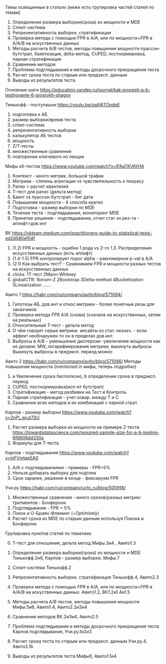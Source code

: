 Темы освещенные в статьях (ниже есть групировка частей статей по темам)

1. Определение размера выборки(срока) из мощности и MDE
2. Сплит-система
3. Репрезентативность выборки, стратификация
4. Проверка метода с помощью FPR в A/A, или по мощности+FPR в A/A/B на искуственных данных
5. Методы расчета А/B тестов, методы повышения мощности
пуассон-бутстрап, бакетизация, delta-метод, CUPED, постнормировка, парная стратификация
6. Сравнение методов
7. Проблема подглядывания и методы досрочного прекращения теста
8. Расчет срока теста по старым или предэксп. данным
9. Выводы из результатов теста


Основные шаги
https://education.yandex.ru/journal/kak-provesti-a-b-testirovanie-6-prostykh-shagov

Тинькофф - поступашки
https://youtu.be/oa8j8TOndpE

1. подготовка к АБ
2. размер выборки/время теста
3. сплит-система
4. репрезентативность выборки
5. калькулятор АБ тестов
6. мощность
7. Z/Т-тесты
8. множественные сравнения
9. повторение ключевого из лекции

Мифы аб-тестов
https://www.youtube.com/watch?v=IFAaTKVKH1A

1. Контекст - много метрик, большой трафик
2. Метрики - степень агрегации vs чувствительность к покрасу
3. Ратио > расчет квантилей
4. Т-тест для ратио (дельта метод)
5. Бакет vs пуассон-бутстрап - биг дата
6. Повышение мощности - 4 способа кратко
7. Подготовка - размер выборки по MDE
8. Течение теста - подглядывания, мониторинг MDE
9. Принятие решения - подглядывания, отчет стат зн рез-та - аплифт>дов инт
   
ВК
https://vkteam.medium.com/practitioners-guide-to-statistical-tests-ed2d580ef04f
1. (1.2) FPR и мощность - ошибки 1 рода vs 2-го 1.3. Распределения искусственных данных (есть аплифт)
1. (1.4-1.5) FPR контролирует порог alpha - равномерное p-val в A/A
2. (2.1) Как выбрать тест? - Сравниваем FPR и мощности разных тестов на искусственных данных
2. clicks: 1Т-тест 2Mann-Whitney
3. globalCTR: 1binom-Z 2Bootstrap 3Delta-method 4Bucketization 5Linearization ......

Авито 1
https://habr.com/ru/company/avito/blog/571094/
1. Гипотезы АБ,
дов.инт и относ.метрики - более понятные резы для заказчиков
2. Проверка метода FPR A/A (снова)
(сначала на искусственных, затем на реальных)
3. Относительный T-тест - дельта метод
4. О чём говорят серые метрики.
инсайты из стат. незнач. - если эффект необнаружен то он в пределах дов.инт.
5. Выбросы в A/B - уменьшение дисперсии -увеличение мощности
как не делаем:
MW, логарифмирование метрики, выкинуть выбросы
Выкинуть выбросы в предэксп. период можно

Авито 2
https://habr.com/ru/company/avito/blog/571096/
Методы повышения мощности (mentioned in мифы, теперь подробно)

1. a Увеличение срока бесполезно, b определение срока в предэксп. период
2. CUPED, постнормировка(исп-ет бутстрап)
3. Стратификация - метод разбивки на Тест и Контроль
4. Парная стратификация - учет ковар. между Т и С
5. Сравнение всех методов и их комбинаций с парной страт.
   
Карпов - размер выборки
https://www.youtube.com/watch?v=2nP\_gcut7SU
1. Расчет размера выборки из мощности на примере Z-теста
https://towardsdatascience.com/required-sample-size-for-a-b-testing-6f6608dd330a
1. Формулы для Т-теста

Карпов - подглядывания
https://www.youtube.com/watch?v=jnFVmtaeSA0
1. А/А с подглядываниями - примеры - FPR>5%
2. Нельзя добирать выборку для подгона
3. Срок заранее, решение в конце - фиксируем FPR

Учи.ру
https://habr.com/ru/company/uchi_ru/blog/500918/
1. Множественные сравнения - много срезов/разных метрик/тритментов - Бонферони
2. Подглядывания - FPR > 5%
3. Покок и О-Браян-Флеминг (+Optimizely)
4. Расчет срока из MDE по старым данным используя Покока и Бонферони


Групировка пунктов статей по тематике:

0. Т-тест для отношения, дельта метод
Мифы.3и4 , Авито1.3


1. Определение размера выборки(срока) из мощности и MDE:
Тинькофф.2и6, Карпов - размер выборки, Мифы.7

2. Сплит-система
Тинькофф.2

3. Репрезентативность выборки, стратификация
Тинькофф.4, Авито2.3

4. Проверка метода с помощью FPR в A/A, или по мощности+FPR в A/A/B на искуственных данных:
Авито1.2, ВК1.2и1.4и1.5

5. Методы расчета А/B тестов, методы повышения мощности
Мифы.5и6, Авито1.4, Авито2.2и3и4

6. Сравнение методов
ВК.2и3и4, Авито2.5

7. Проблема подглядывания и методы досрочного прекращения теста
Карпов подглядывания, Учи.ру.1и2и3


8. Расчет срока теста по старым или предэксп. данным
Учи.ру.4, Авито2.1b


9. Выводы из результатов теста
Мифы9, Авито1.1и4
